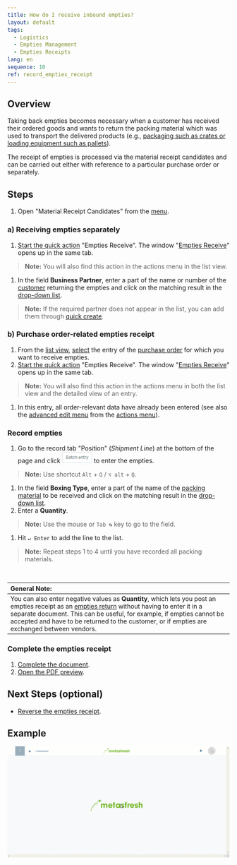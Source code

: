 ```yaml
---
title: How do I receive inbound empties?
layout: default
tags:
  - Logistics
  - Empties Management
  - Empties Receipts
lang: en
sequence: 10
ref: record_empties_receipt
---
```


## Overview
Taking back empties becomes necessary when a customer has received their ordered goods and wants to return the packing material which was used to transport the delivered products (e.g., [packaging such as crates or loading equipment such as pallets](Handling_Unit_System)).

The receipt of empties is processed via the material receipt candidates and can be carried out either with reference to a particular purchase order or separately.

## Steps
1. Open "Material Receipt Candidates" from the [menu](Menu).

### a) Receiving empties separately
1. [Start the quick action](StartAction) "Empties Receive". The window "[Empties Receive](Menu)" opens up in the same tab.
 >**Note:** You will also find this action in the actions menu in the list view.

1. In the field **Business Partner**, enter a part of the name or number of the [customer](New_business_partner_customer) returning the empties and click on the matching result in the [drop-down list](Keyboard_shortcuts_reference).
 >**Note:** If the required partner does not appear in the list, you can add them through [quick create](Quick_create_new_business_partner).

### b) Purchase order-related empties receipt
1. From the [list view](ViewModes), [select](RecordSelection) the entry of the [purchase order](CreatePurchaseOrder) for which you want to receive empties.
1. [Start the quick action](StartAction) "Empties Receive". The window "[Empties Receive](Menu)" opens up in the same tab.
 >**Note:** You will also find this action in the actions menu in both the list view and the detailed view of an entry.

1. In this entry, all order-relevant data have already been entered (see also the [advanced edit menu](ViewModes) from the [actions menu](StartAction)).

### Record empties
1. Go to the record tab "Position" (*Shipment Line*) at the bottom of the page and click !["Batch entry"](assets/Batch_Entry_Button.png) to enter the empties.
 >**Note:** Use shortcut `Alt` + `Q` / `⌥ alt` + `Q`.

1. In the field **Boxing Type**, enter a part of the name of the [packing material](Set_up_packing_material) to be received and click on the matching result in the [drop-down list](Keyboard_shortcuts_reference).
1. Enter a **Quantity**.
 >**Note:** Use the mouse or `Tab ↹` key to go to the field.

1. Hit `↵ Enter` to add the line to the list.
 >**Note:** Repeat steps 1 to 4 until you have recorded all packing materials.

<br>

| **General Note:** |
| :--- |
| You can also enter negative values as **Quantity**, which lets you post an empties receipt as an [empties return](Record_empties_return) without having to enter it in a separate document. This can be useful, for example, if empties cannot be accepted and have to be returned to the customer, or if empties are exchanged between vendors. |

### Complete the empties receipt
1. [Complete the document](DocumentProcessingComplete).
1. [Open the PDF preview](PrintPreview).

## Next Steps (optional)
- [Reverse the empties receipt](Reverse_empties_receipt).

## Example
![](assets/Record_empties_receipt.gif)
